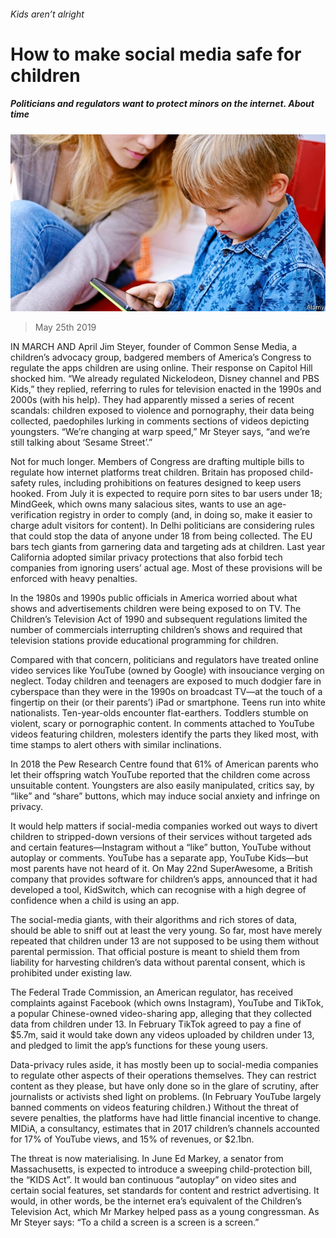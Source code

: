 ###### Kids aren’t alright

# How to make social media safe for children 

##### Politicians and regulators want to protect minors on the internet. About time 

![image](images/20190525_wbp002.jpg) 

> May 25th 2019 

IN MARCH AND April Jim Steyer, founder of Common Sense Media, a children’s advocacy group, badgered members of America’s Congress to regulate the apps children are using online. Their response on Capitol Hill shocked him. “We already regulated Nickelodeon, Disney channel and PBS Kids,” they replied, referring to rules for television enacted in the 1990s and 2000s (with his help). They had apparently missed a series of recent scandals: children exposed to violence and pornography, their data being collected, paedophiles lurking in comments sections of videos depicting youngsters. “We’re changing at warp speed,” Mr Steyer says, “and we’re still talking about ‘Sesame Street’.” 

Not for much longer. Members of Congress are drafting multiple bills to regulate how internet platforms treat children. Britain has proposed child-safety rules, including prohibitions on features designed to keep users hooked. From July it is expected to require porn sites to bar users under 18; MindGeek, which owns many salacious sites, wants to use an age-verification registry in order to comply (and, in doing so, make it easier to charge adult visitors for content). In Delhi politicians are considering rules that could stop the data of anyone under 18 from being collected. The EU bars tech giants from garnering data and targeting ads at children. Last year California adopted similar privacy protections that also forbid tech companies from ignoring users’ actual age. Most of these provisions will be enforced with heavy penalties. 

In the 1980s and 1990s public officials in America worried about what shows and advertisements children were being exposed to on TV. The Children’s Television Act of 1990 and subsequent regulations limited the number of commercials interrupting children’s shows and required that television stations provide educational programming for children. 

Compared with that concern, politicians and regulators have treated online video services like YouTube (owned by Google) with insouciance verging on neglect. Today children and teenagers are exposed to much dodgier fare in cyberspace than they were in the 1990s on broadcast TV—at the touch of a fingertip on their (or their parents’) iPad or smartphone. Teens run into white nationalists. Ten-year-olds encounter flat-earthers. Toddlers stumble on violent, scary or pornographic content. In comments attached to YouTube videos featuring children, molesters identify the parts they liked most, with time stamps to alert others with similar inclinations. 

In 2018 the Pew Research Centre found that 61% of American parents who let their offspring watch YouTube reported that the children come across unsuitable content. Youngsters are also easily manipulated, critics say, by “like” and “share” buttons, which may induce social anxiety and infringe on privacy. 

It would help matters if social-media companies worked out ways to divert children to stripped-down versions of their services without targeted ads and certain features—Instagram without a “like” button, YouTube without autoplay or comments. YouTube has a separate app, YouTube Kids—but most parents have not heard of it. On May 22nd SuperAwesome, a British company that provides software for children’s apps, announced that it had developed a tool, KidSwitch, which can recognise with a high degree of confidence when a child is using an app. 

The social-media giants, with their algorithms and rich stores of data, should be able to sniff out at least the very young. So far, most have merely repeated that children under 13 are not supposed to be using them without parental permission. That official posture is meant to shield them from liability for harvesting children’s data without parental consent, which is prohibited under existing law. 

The Federal Trade Commission, an American regulator, has received complaints against Facebook (which owns Instagram), YouTube and TikTok, a popular Chinese-owned video-sharing app, alleging that they collected data from children under 13. In February TikTok agreed to pay a fine of $5.7m, said it would take down any videos uploaded by children under 13, and pledged to limit the app’s functions for these young users. 

Data-privacy rules aside, it has mostly been up to social-media companies to regulate other aspects of their operations themselves. They can restrict content as they please, but have only done so in the glare of scrutiny, after journalists or activists shed light on problems. (In February YouTube largely banned comments on videos featuring children.) Without the threat of severe penalties, the platforms have had little financial incentive to change. MIDiA, a consultancy, estimates that in 2017 children’s channels accounted for 17% of YouTube views, and 15% of revenues, or $2.1bn. 

The threat is now materialising. In June Ed Markey, a senator from Massachusetts, is expected to introduce a sweeping child-protection bill, the “KIDS Act”. It would ban continuous “autoplay” on video sites and certain social features, set standards for content and restrict advertising. It would, in other words, be the internet era’s equivalent of the Children’s Television Act, which Mr Markey helped pass as a young congressman. As Mr Steyer says: “To a child a screen is a screen is a screen.” 

